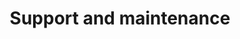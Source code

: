 ---
id: e785a253-1496-4e04-84e8-5162700ba43b
blueprint: subscriptions
title: 'Support and maintenance'
pricing:
   -
     id: lor8xrel
     price: '$1,299'
     description: '10 hour bank'
     slots_available: 3
     includes:
       -
         id: lp6code7
         title: 'Theme improvement and optimization'
         type: services
         enabled: true
       -
         id: lp6coosj
         title: 'Technical support'
         type: services
         enabled: true
       -
         id: lor90qkr
         title: 'Asynchronous collaboration on our PasquinConnect tool'
         type: services
         enabled: true
       -
         id: lp6cp2f3
         title: 'Monthly meeting to plan your needs'
         type: services
         enabled: true
       -
         id: lor9609u
         title: 'Valid for 3 months'
         type: services
         enabled: true
     type: pricing_monthly
     enabled: true
     hourly: 125
     title: '10 hours'
     payment_description: |-
       single payment
       valid for 3 months.
     availability: "Availability for {{ now | iso_format('MMMM')}}"
   -
     id: lp6cpnko
     price: '$3,199'
     description: '25 hour bank'
     slots_available: 3
     includes:
       -
         id: lp6code7
         title: 'Theme improvement and optimization'
         type: services
         enabled: true
       -
         id: lp6coosj
         title: 'Technical support'
         type: services
         enabled: true
       -
         id: lp6cqa1q
         title: 'Feature development (custom plugins or applications)'
         type: services
         enabled: true
       -
         id: lor90qkr
         title: 'Asynchronous collaboration on our PasquinConnect tool'
         type: services
         enabled: true
       -
         id: lp6cp2f3
         title: 'Bi-monthly meeting to plan your needs'
         type: services
         enabled: true
       -
         id: lor9609u
         title: 'Valid for 3 months'
         type: services
         enabled: true
     type: pricing_monthly
     enabled: true
     hourly: 115
     title: '25 hours'
     payment_description: |-
       single payment
       valid for 3 months.
     availability: "Availability for {{ now | iso_format('MMMM')}}"
   -
     id: lp6cqt2z
     price: '$3,799'
     description: '40 hour bank'
     slots_available: 2
     includes:
       -
         id: lp6code7
         title: 'Theme improvement and optimization'
         type: services
         enabled: true
       -
         id: lp6coosj
         title: 'Technical support'
         type: services
         enabled: true
       -
         id: lp6cqa1q
         title: 'Feature development (custom plugins or applications)'
         type: services
         enabled: true
       -
         id: lp6crczn
         title: 'Monthly analysis of your reports and consultation on improvements'
         type: services
         enabled: true
       -
         id: lor90qkr
         title: 'Asynchronous collaboration on our PasquinConnect tool'
         type: services
         enabled: true
       -
         id: lp6cp2f3
         title: 'Bi-monthly meeting to plan your needs'
         type: services
         enabled: true
       -
         id: lor9609u
         title: 'Valid for 3 months'
         type: services
         enabled: true
     type: pricing_monthly
     enabled: true
     hourly: 95
     title: '40 hours'
     payment_description: |-
       single payment
       valid for 3 months.
     availability: "Availability for {{ now | iso_format('MMMM')}}"
updated_by: cd3700e4-11c6-42b6-8dbb-6134449b1279
updated_at: 1702312681
services_type: existing-shopify-store
color1: '#00C9FF'
color2: '#92FE9D'
color3: '#FFFF1C'
menu_description: "Technical support hour banks."
seo_title: 'Shopify Support and Maintenance - Trusted Support'
seo_description: "Benefit from technical support and proactive maintenance for your Shopify store. Our team ensures the continued performance of your eCommerce site."
seo_noindex: false
seo_nofollow: false
seo_canonical_type: entry
sitemap_change_frequency: weekly
sitemap_priority: 0.5
---